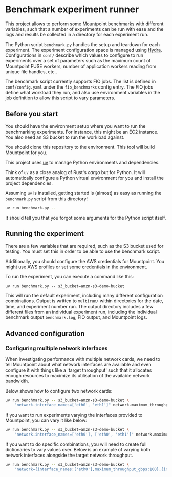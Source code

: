 # Benchmark experiment runner

This project allows to perform some Mountpoint benchmarks with different variables,
such that a number of experiments can be run with ease and the logs
and results be collected in a directory for each experiment run.

The Python script `benchmark.py` handles the setup and teardown for each experiment.
The experiment configuration space is managed using [Hydra](https://hydra.cc/).
Configurations in `conf/` describe which values to configure to run experiments over a set of parameters
such as the maximum count of Mountpoint FUSE workers,
number of application workers reading from unique file handles, etc..

The benchmark script currently supports FIO jobs.
The list is defined in `conf/config.yaml` under the `fio_benchmarks` config entry.
The FIO jobs define what workload they run,
and also use environment variables in the job definition to allow this script to vary parameters.

## Before you start

You should have the environment setup where you want to run the benchmarking experiments.
For instance, this might be an EC2 instance. You also need an S3 bucket to run the workload against.

You should clone this repository to the environment. This tool will build Mountpoint for you.

This project uses [uv](https://github.com/astral-sh/uv) to manage Python environments and dependencies.

Think of `uv` as a close analog of Rust's _cargo_ but for Python.
It will automatically configure a Python virtual environment for you and install the project dependencies.

Assuming `uv` is installed, getting started is (almost) as easy as
running the `benchmark.py` script from this directory!

```sh
uv run benchmark.py --
```

It should tell you that you forgot some arguments for the Python script itself.

## Running the experiment

There are a few variables that are required, such as the S3 bucket used for testing.
You must set this in order to be able to use the benchmark script.

Additionally, you should configure the AWS credentials for Mountpoint.
You might use AWS profiles or set some credentials in the environment.

To run the experiment, you can execute a command like this:

```
uv run benchmark.py -- s3_bucket=amzn-s3-demo-bucket
```

This will run the default experiment, including many different configuration combinations.
Output is written to `multirun/` within directories for the date, time, and experiment number run.
The output directory includes a few different files from an individual experiment run,
including the individual benchmark output `benchmark.log`, FIO output, and Mountpoint logs.

## Advanced configuration

### Configuring multiple network interfaces

When investigating performance with multiple network cards,
we need to tell Mountpoint about what network interfaces are available
and even configure it with things like a 'target throughput'
such that it allocates enough resources to maximize its utilisation of the available network bandwidth.

Below shows how to configure two network cards:

```sh
uv run benchmark.py -- s3_bucket=amzn-s3-demo-bucket \
    "network.interface_names=['eth0', 'eth1']" network.maximum_throughput_gbps=200
```

If you want to run experiments varying the interfaces provided to Mountpoint, you can vary it like below:

```sh
uv run benchmark.py -- s3_bucket=amzn-s3-demo-bucket \
    "network.interface_names=['eth0'], ['eth0', 'eth1']" network.maximum_throughput_gbps=200
```

If you want to do specific combinations, you will need to create full dictionaries to vary values over.
Below is an example of varying both network interfaces alongside the target network throughput.

```sh
uv run benchmark.py -- s3_bucket=amzn-s3-demo-bucket \
    "network={interface_names:['eth0'],maximum_throughput_gbps:100},{interface_names:['eth0','eth1'],maximum_throughput_gbps:200}"
```
